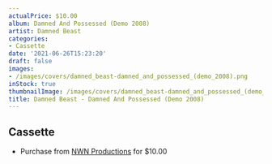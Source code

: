 ```yaml
---
actualPrice: $10.00
album: Damned And Possessed (Demo 2008)
artist: Damned Beast
categories:
- Cassette
date: '2021-06-26T15:23:20'
draft: false
images:
- /images/covers/damned_beast-damned_and_possessed_(demo_2008).png
inStock: true
thumbnailImage: /images/covers/damned_beast-damned_and_possessed_(demo_2008)-thumb.png
title: Damned Beast - Damned And Possessed (Demo 2008)
---
```


## Cassette
* Purchase from [NWN Productions](http://shop.nwnprod.com/index.php?route=product/product&path=73&product_id=4229&sort=pd.name&order=ASC) for $10.00
